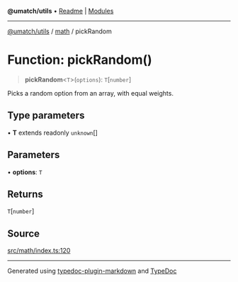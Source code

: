 **@umatch/utils** • [Readme](../../index.md) \| [Modules](../../modules.md)

***

[@umatch/utils](../../modules.md) / [math](../index.md) / pickRandom

# Function: pickRandom()

> **pickRandom**\<`T`\>(`options`): `T`\[`number`\]

Picks a random option from an array, with equal weights.

## Type parameters

• **T** extends readonly `unknown`[]

## Parameters

• **options**: `T`

## Returns

`T`\[`number`\]

## Source

[src/math/index.ts:120](https://github.com/umatch-oficial/utils/blob/7d512db/src/math/index.ts#L120)

***

Generated using [typedoc-plugin-markdown](https://www.npmjs.com/package/typedoc-plugin-markdown) and [TypeDoc](https://typedoc.org/)
